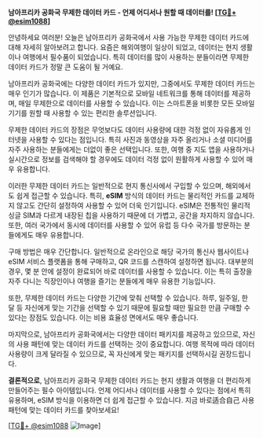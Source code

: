 **남아프리카 공화국 무제한 데이터 카드 - 언제 어디서나 원할 때 데이터를! [[TG💪+ @esim1088](https://t.me/s/esim1088)]**

안녕하세요 여러분! 오늘은 남아프리카 공화국에서 사용 가능한 무제한 데이터 카드에 대해 자세히 알아보려고 합니다. 요즘은 해외여행이 일상이 되었고, 데이터는 현지 생활이나 여행에서 필수품이 되었습니다. 특히 데이터를 많이 사용하는 분들이라면 무제한 데이터 카드가 정말 큰 도움이 될 거예요.

남아프리카 공화국에는 다양한 데이터 카드가 있지만, 그중에서도 무제한 데이터 카드는 매우 인기가 많습니다. 이 제품은 기본적으로 모바일 네트워크를 통해 데이터를 제공하며, 매일 무제한으로 데이터를 사용할 수 있습니다. 이는 스마트폰을 비롯한 모든 모바일 기기를 원할 때 사용할 수 있는 편리한 솔루션입니다.

무제한 데이터 카드의 장점은 무엇보다도 데이터 사용량에 대한 걱정 없이 자유롭게 인터넷을 사용할 수 있다는 점입니다. 특히 사진과 동영상을 자주 올리거나 소셜 미디어를 자주 사용하는 분들에게는 더없이 좋은 선택입니다. 또한, 여행 중 지도 앱을 사용하거나 실시간으로 정보를 검색해야 할 경우에도 데이터 걱정 없이 원활하게 사용할 수 있어 매우 유용합니다.

이러한 무제한 데이터 카드는 일반적으로 현지 통신사에서 구입할 수 있으며, 해외에서도 쉽게 접근할 수 있습니다. 특히, **eSIM** 방식의 데이터 카드는 물리적인 카드를 교체하지 않고도 간단히 설정하여 사용할 수 있어 더욱 인기입니다. eSIM은 전통적인 물리적 싱글 SIM과 다르게 내장된 칩을 사용하기 때문에 더 가볍고, 공간을 차지하지 않습니다. 또한, 여러 국가에서 동시에 데이터를 사용할 수 있어 유럽 등 다수 국가를 방문하는 분들에게도 매우 유용합니다.

구매 방법은 매우 간단합니다. 일반적으로 온라인으로 해당 국가의 통신사 웹사이트나 eSIM 서비스 플랫폼을 통해 구매하고, QR 코드를 스캔하여 설정하면 됩니다. 대부분의 경우, 몇 분 안에 설정이 완료되어 바로 데이터를 사용할 수 있습니다. 이는 특히 출장을 자주 다니는 직장인이나 여행을 즐기는 분들에게 매우 유용한 기능입니다.

또한, 무제한 데이터 카드는 다양한 기간에 맞춰 선택할 수 있습니다. 하루, 일주일, 한 달 등 자신에게 맞는 기간을 선택할 수 있기 때문에 필요할 때만 필요한 만큼 구매할 수 있다는 장점도 있습니다. 이는 비용 효율성 면에서도 매우 좋습니다.

마지막으로, 남아프리카 공화국에서는 다양한 데이터 패키지를 제공하고 있으므로, 자신의 사용 패턴에 맞는 데이터 카드를 선택하는 것이 중요합니다. 여행 목적에 따라 데이터 사용량이 크게 달라질 수 있으므로, 꼭 자신에게 맞는 패키지를 선택하시길 권장드립니다.

**결론적으로**, 남아프리카 공화국 무제한 데이터 카드는 현지 생활과 여행을 더 편리하게 만들어주는 필수 아이템입니다. 언제 어디서나 데이터를 사용할 수 있다는 점에서 특히 유용하며, eSIM 방식을 이용하면 더 쉽게 접근할 수 있습니다. 지금 바로适合自己 사용 패턴에 맞는 데이터 카드를 찾아보세요! 

[[TG💪+ @esim1088](https://t.me/s/esim1088) ![Image](https://i.postimg.cc/Y0z9fWf4/image.png)]